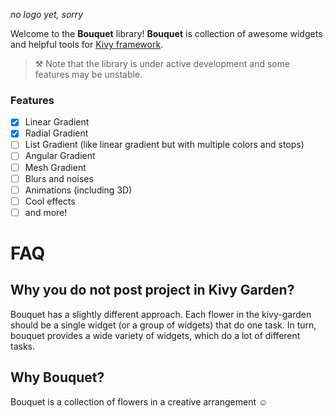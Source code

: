 *no logo yet, sorry*

Welcome to the **Bouquet** library! **Bouquet** is collection of awesome widgets and helpful tools for [Kivy framework](https://kivy.org).

> :hammer_and_pick: Note that the library is under active development and some features may be unstable.

### Features

- [x] Linear Gradient
- [x] Radial Gradient
- [ ] List Gradient (like linear gradient but with multiple colors and stops)
- [ ] Angular Gradient
- [ ] Mesh Gradient
- [ ] Blurs and noises
- [ ] Animations (including 3D)
- [ ] Cool effects
- [ ] and more!
  
# FAQ

## Why you do not post project in Kivy Garden?

Bouquet has a slightly different approach. Each flower in the kivy-garden should be a single widget (or a group of widgets) that do one task. In turn, bouquet provides a wide variety of widgets, which do a lot of different tasks.

## Why Bouquet?

Bouquet is a collection of flowers in a creative arrangement :relaxed:
